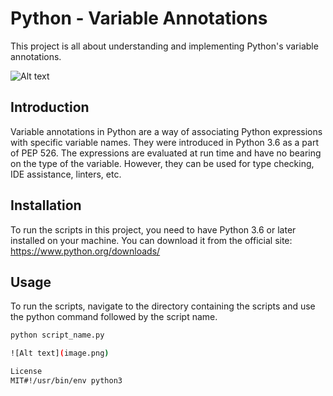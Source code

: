 # Python - Variable Annotations

This project is all about understanding and implementing Python's variable annotations.

![Alt text](image.png)

## Introduction

Variable annotations in Python are a way of associating Python expressions with specific variable names. They were introduced in Python 3.6 as a part of PEP 526. The expressions are evaluated at run time and have no bearing on the type of the variable. However, they can be used for type checking, IDE assistance, linters, etc.

## Installation

To run the scripts in this project, you need to have Python 3.6 or later installed on your machine. You can download it from the official site: https://www.python.org/downloads/

## Usage

To run the scripts, navigate to the directory containing the scripts and use the python command followed by the script name.

```bash
python script_name.py

![Alt text](image.png)

License
MIT#!/usr/bin/env python3
